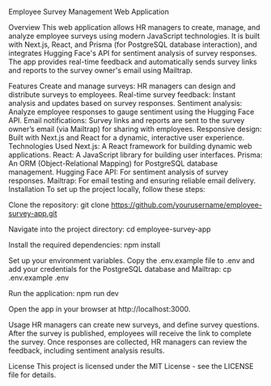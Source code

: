 Employee Survey Management Web Application

Overview 
This web application allows HR managers to create, manage, and analyze employee surveys using modern JavaScript technologies. It is built with Next.js, React, and Prisma (for PostgreSQL database interaction), and integrates Hugging Face's API for sentiment analysis of survey responses. The app provides real-time feedback and automatically sends survey links and reports to the survey owner's email using Mailtrap.

Features
Create and manage surveys: HR managers can design and distribute surveys to employees.
Real-time survey feedback: Instant analysis and updates based on survey responses.
Sentiment analysis: Analyze employee responses to gauge sentiment using the Hugging Face API.
Email notifications: Survey links and reports are sent to the survey owner’s email (via Mailtrap) for sharing with employees.
Responsive design: Built with Next.js and React for a dynamic, interactive user experience.
Technologies Used
Next.js: A React framework for building dynamic web applications.
React: A JavaScript library for building user interfaces.
Prisma: An ORM (Object-Relational Mapping) for PostgreSQL database management.
Hugging Face API: For sentiment analysis of survey responses.
Mailtrap: For email testing and ensuring reliable email delivery.
Installation
To set up the project locally, follow these steps:

Clone the repository:
git clone https://github.com/yourusername/employee-survey-app.git

Navigate into the project directory:
cd employee-survey-app

Install the required dependencies:
npm install

Set up your environment variables. Copy the .env.example file to .env and add your credentials for the PostgreSQL database and Mailtrap:
cp .env.example .env

Run the application:
npm run dev

Open the app in your browser at http://localhost:3000.

Usage
HR managers can  create new surveys, and define survey questions.
After the survey is published, employees will receive the link to complete the survey.
Once responses are collected, HR managers can review the feedback, including sentiment analysis results.

License
This project is licensed under the MIT License - see the LICENSE file for details.
